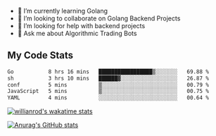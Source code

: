 
- 🌱 I’m currently learning Golang
- 👯 I’m looking to collaborate on Golang Backend Projects
- 🤔 I’m looking for help with backend projects
- 💬 Ask me about Algorithmic Trading Bots

## My Code Stats

<!--START_SECTION:waka-->

```txt
Go           8 hrs 16 mins   █████████████████▒░░░░░░░   69.88 %
sh           3 hrs 10 mins   ██████▓░░░░░░░░░░░░░░░░░░   26.87 %
conf         5 mins          ▒░░░░░░░░░░░░░░░░░░░░░░░░   00.79 %
JavaScript   5 mins          ▒░░░░░░░░░░░░░░░░░░░░░░░░   00.75 %
YAML         4 mins          ░░░░░░░░░░░░░░░░░░░░░░░░░   00.64 %
```

<!--END_SECTION:waka-->

[![willianrod's wakatime stats](https://github-readme-stats.vercel.app/api/wakatime?username=holdandup&layout=compact&theme=react&custom_title=Wakatime%20All%20Time%20Stats&langs_count=8)](https://github.com/anuraghazra/github-readme-stats)

[![Anurag's GitHub stats](https://github-readme-stats.vercel.app/api?username=Kevinbarrero)](https://github.com/anuraghazra/github-readme-stats)




